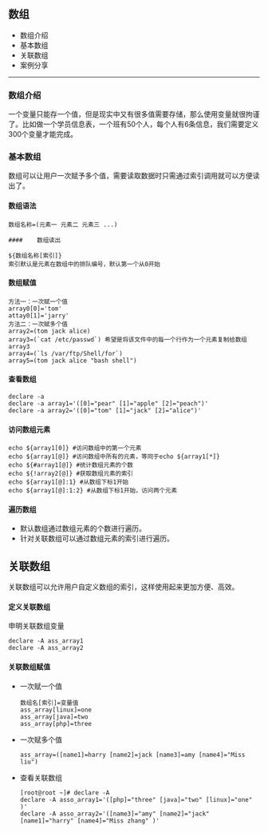 ## 数组

* 数组介绍
* 基本数组
* 关联数组
* 案例分享

***

### 数组介绍

​	一个变量只能存一个值，但是现实中又有很多值需要存储，那么使用变量就很拘谨了。比如做一个学员信息表，一个班有50个人，每个人有6条信息，我们需要定义300个变量才能完成。

### 基本数组

数组可以让用户一次赋予多个值，需要读取数据时只需通过索引调用就可以方便读出了。

#### 	数组语法

```
数组名称=(元素一 元素二 元素三 ...)
```

	#### 	数组读出

```
${数组名称[索引]}
索引默认是元素在数组中的排队编号，默认第一个从0开始
```

#### 	数组赋值

```
方法一：一次赋一个值
array0[0]='tom'
attay0[1]='jarry'
方法二：一次赋多个值
array2=(tom jack alice)
array3=(`cat /etc/passwd`) 希望是将该文件中的每一个行作为一个元素复制给数组array3
array4=(`ls /var/ftp/Shell/for`)
array5=(tom jack alice "bash shell")
```

#### 	查看数组

```shell
declare -a
declare -a array1='([0]="pear" [1]="apple" [2]="peach")'
declare -a array2='([0]="tom" [1]="jack" [2]="alice")'
```

#### 	访问数组元素

```shell
echo ${array1[0]} #访问数组中的第一个元素
echo ${array1[@]} #访问数组中所有的元素，等同于echo ${array1[*]}
echo ${#array1[@]} #统计数组元素的个数
echo ${!array2[@]} #获取数组元素的索引
echo ${array1[@]:1} #从数组下标1开始
echo ${array1[@]:1:2} #从数组下标1开始，访问两个元素
```

#### 	遍历数组

* 默认数组通过数组元素的个数进行遍历。
* 针对关联数组可以通过数组元素的索引进行遍历。

## 关联数组

关联数组可以允许用户自定义数组的索引，这样使用起来更加方便、高效。

#### 	定义关联数组

申明关联数组变量

```shell
declare -A ass_array1
declare -A ass_array2
```

#### 	关联数组赋值

- 一次赋一个值

  ```
  数组名[索引]=变量值
  ass_array[linux]=one
  ass_array[java]=two
  ass_array[php]=three
  ```

- 一次赋多个值

  ```
  ass_array=([name1]=harry [name2]=jack [name3]=amy [name4]="Miss liu")
  ```

- 查看关联数组

  ```
  [root@root ~]# declare -A
  declare -A asso_array1='([php]="three" [java]="two" [linux]="one" )'
  declare -A asso_array2='([name3]="amy" [name2]="jack" [name1]="harry" [name4]="Miss zhang" )'
  ```



